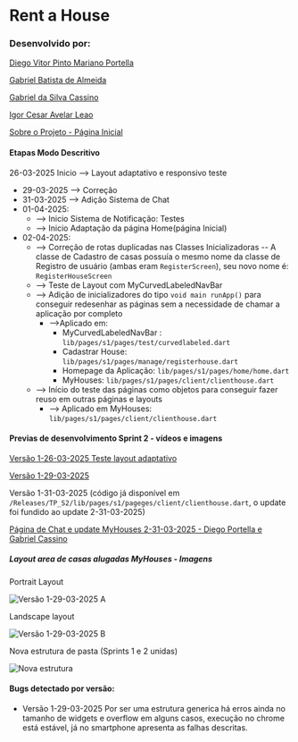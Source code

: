# Rent a House

### Desenvolvido por:

[Diego Vitor Pinto Mariano Portella](https://github.com/diegovitorportella)

[Gabriel Batista de Almeida](https://github.com/GabrielBatistadeAlmeida)

[Gabriel da Silva Cassino](https://github.com/kasshinokun)

[Igor Cesar Avelar Leao](https://github.com/Igor-leao)

[Sobre o Projeto - Página Inicial](https://github.com/kasshinokun/Projeto-Integrado-Desenvolvimento-Movel/blob/main/Rent_a_House_App/)

#### Etapas Modo Descritivo

26-03-2025 Inicio --> Layout adaptativo e responsivo teste
  - 29-03-2025 --> Correção
  - 31-03-2025 --> Adição Sistema de Chat
  - 01-04-2025:
     -  --> Inicio Sistema de Notificação: Testes
     -  --> Inicio Adaptação da página Home(página Inicial)
  - 02-04-2025:
    - --> Correção de rotas duplicadas nas Classes Inicializadoras 
      -- A classe de Cadastro de casas possuía o mesmo nome da classe de Registro de usuário (ambas eram ```RegisterScreen```), seu novo nome é: ```RegisterHouseScreen```
    - --> Teste de Layout com MyCurvedLabeledNavBar
    - --> Adição de inicializadores do tipo ```void main runApp()``` para conseguir redesenhar as páginas sem a necessidade de chamar a aplicação por completo
      - -->Aplicado em:
        - MyCurvedLabeledNavBar : ```lib/pages/s1/pages/test/curvedlabeled.dart```
        - Cadastrar House: ```lib/pages/s1/pages/manage/registerhouse.dart```
        - Homepage da Aplicação: ```lib/pages/s1/pages/home/home.dart```
        - MyHouses: ```lib/pages/s1/pages/client/clienthouse.dart```
    - --> Início do teste das páginas como objetos para conseguir fazer reuso em outras páginas e layouts
      - --> Aplicado em MyHouses: ```lib/pages/s1/pages/client/clienthouse.dart```

#### Previas de desenvolvimento Sprint 2 - vídeos e imagens

 [Versão 1-26-03-2025 Teste layout adaptativo](https://www.youtube.com/watch?v=TkVjUKvodDA&list=PLBiA8fTn3ssumAiK2gg7J8_bXRNuP2DKf)

 [Versão 1-29-03-2025](https://youtu.be/o3Bmsndpx0k?si=zyZ8cqco6g-9_yZ0)

 Versão 1-31-03-2025 (código já disponível em ```/Releases/TP_S2/lib/pages/s1/pageges/client/clienthouse.dart```, o update foi fundido ao update 2-31-03-2025)

 [Página de Chat e update MyHouses 2-31-03-2025 - Diego Portella e Gabriel Cassino](https://youtu.be/tILwWaeay54?feature=shared)
 
 ##### Layout area de casas alugadas MyHouses - Imagens

 Portrait Layout
 
 ![Versão 1-29-03-2025 A](https://github.com/kasshinokun/Projeto-Integrado-Desenvolvimento-Movel/blob/main/Rent_a_House_App/Imagens_S2/portrait_s2.png) 

 Landscape layout

 ![Versão 1-29-03-2025 B](https://github.com/kasshinokun/Projeto-Integrado-Desenvolvimento-Movel/blob/main/Rent_a_House_App/Imagens_S2/landscape_s2.jpg) 

 Nova estrutura de pasta (Sprints 1 e 2 unidas)

 ![Nova estrutura](https://github.com/kasshinokun/Projeto-Integrado-Desenvolvimento-Movel/blob/main/Rent_a_House_App/Imagens_S2/organizacao_pasta_s2.jpg)

#### Bugs detectado por versão:
 - Versão 1-29-03-2025
   Por ser uma estrutura generica há erros ainda no tamanho de widgets e overflow em alguns casos, execução no chrome está estável, já no smartphone  apresenta as falhas descritas.

  
